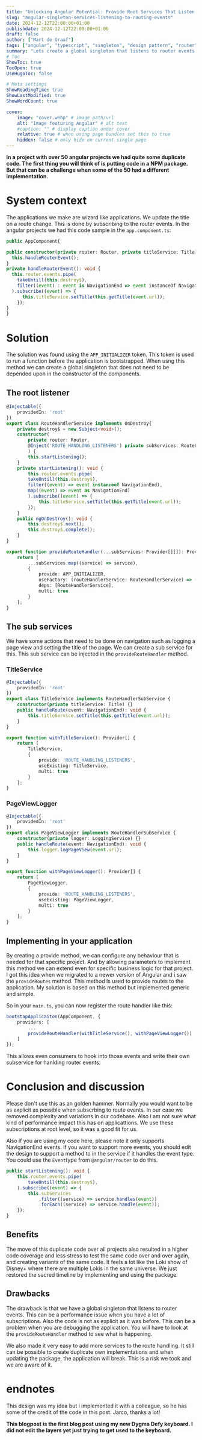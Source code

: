 ```yaml
---
title: "Unlocking Angular Potential: Provide Root Services That Listen to Routing Events"
slug: "angular-singleton-services-listening-to-routing-events"
date: 2024-12-12T22:00:00+01:00
publishdate: 2024-12-12T22:00:00+01:00
draft: false
author: ["Mart de Graaf"]
tags: ["angular", "typescript", "singleton", "design pattern", "router", "npm"]
summary: "Lets create a global singleton that listens to router events in Angular. Is it a good idea? Let's find out."
# Toc
ShowToc: true
TocOpen: true
UseHugoToc: false

# Meta settings
ShowReadingTime: true
ShowLastModified: true
ShowWordCount: true

cover:
    image: "cover.webp" # image path/url
    alt: "Image featuring Angular" # alt text
    #caption: "" # display caption under cover
    relative: true # when using page bundles set this to true
    hidden: false # only hide on current single page
---
```


__In a project with over 50 angular projects we had quite some duplicate code. The first thing you will think of is putting code in a NPM package. But that can be a challenge when some of the 50 had a different implementation.__

# System context

The applications we make are wizard like applications. We update the title on a route change. This is done by subscribing to the router events.
In the angular projects we had this code sample in the `app.component.ts`:

```ts {linenos=table}
public AppComponent{

public constructor(private router: Router, private titleService: Title) {
  this.handleRouterEvent();
}
private handleRouterEvent(): void {
  this.router.events.pipe(
    takeUntill(this.destroy$),
    filter((event) : event is NavigationEnd => event instanceOf NavigationEnd)
  ).subscribe((event) => {
      this.titleService.setTitle(this.getTitle(event.url));
    });
}
}
```

# Solution

The solution was found using the `APP_INITIALIZER` token. This token is used to run a function before the application is bootstrapped. When usng this method we can create a global singleton that does not need to be depended upon in the constructor of the components.

## The root listener

```ts {linenos=table}
@Injectable({
    providedIn: 'root'
})
export class RouteHandlerService implements OnDestroy{
    private destroy$ = new Subject<void>();
    constructor(
        private router: Router,
        @Inject('ROUTE_HANDLING_LISTENERS') private subServices: RouteHandlerSubService[]
        ) {
        this.startListening();
    }
    private startListening(): void {
        this.router.events.pipe(
        takeUntill(this.destroy$),
        filter((event) => event instanceof NavigationEnd),
        map((event) => event as NavigationEnd)
        ).subscribe((event) => {
            this.titleService.setTitle(this.getTitle(event.url));
        });
    }
    public ngOnDestroy(): void {
        this.destroy$.next();
        this.destroy$.complete();
    }
}

export function provideRouteHandler(...subServices: Provider[][]): Provider[] {
    return [
        ...subServices.map((service) => service),
        {
            provide: APP_INITIALIZER,
            useFactory: (routeHandlerService: RouteHandlerService) => () => routeHandlerService,
            deps: [RouteHandlerService],
            multi: true
        }
    ];
}
```

## The sub services

We have some actions that need to be done on navigation such as logging a page view and setting the title of the page. We can create a sub service for this. This sub service can be injected in the `provideRouteHandler` method.

### TitleService

```ts {linenos=table}
@Injectable({
    providedIn: 'root'
})
export class TitleService implements RouteHandlerSubService {
    constructor(private titleService: Title) {}
    public handleRoute(event: NavigationEnd): void {
        this.titleService.setTitle(this.getTitle(event.url));
    }
}

export function withTitleService(): Provider[] {
    return [
        TitleService,
        {
            provide: 'ROUTE_HANDLING_LISTENERS',
            useExisting: TitleService,
            multi: true
        }
    ];
}
```

### PageViewLogger

```ts {linenos=table}
@Injectable({
    providedIn: 'root'
})
export class PageViewLogger implements RouteHandlerSubService {
    constructor(private logger: LoggingService) {}
    public handleRoute(event: NavigationEnd): void {
        this.logger.logPageView(event.url);
    }
}

export function withPageViewLogger(): Provider[] {
    return [
        PageViewLogger,
        {
            provide: 'ROUTE_HANDLING_LISTENERS',
            useExisting: PageViewLogger,
            multi: true
        }
    ];
}
```

## Implementing in your application

By creating a provide method, we can configure any behaviour that is needed for that specific project. And by allowing parameters to implement this method we can extend even for specific business logic for that project. I got this idea when we migrated to a newer version of Angular and i saw the `provideRoutes` method. This method is used to provide routes to the application. My solution is based on this method but implemented generic and simple.

So in your `main.ts`, you can now register the route handler like this:

```ts {linenos=table}
bootstapApplicaiton(AppComponent, {
    providers: [
        ...
        provideRouteHandler(withTitleService(), withPageViewLogger())
    ]
});
```

This allows even consumers to hook into those events and write their own subservice for hanlding router events.

# Conclusion and discussion

Please don't use this as an golden hammer. Normally you would want to be as explicit as possible when subscrbing to route events. In our case we removed complexity and variations in our codebase. Also i am not sure what kind of performance impact this has on applicattions. We use these subscriptions at root level, so it was a good fit for us.

Also if you are using my code here, please note it only supports NavigationEnd events. If you want to support more events, you should edit the design to support a method to in the service if it handles the event type. You could use the `Event`type from `@angular/router` to do this. 

```ts
public startListening(): void {
    this.router.events.pipe(
        takeUntill(this.destroy$),
    ).subscribe((event) => {
        this.subServices
            .filter((service) => service.handles(event))
            .forEach((service) => service.handle(event));
    });
}
```

## Benefits

The move of this duplicate code over all projects also resulted in a higher code coverage and less stress to test the same code over and over again, and creating variants of the same code. It feels a lot like the Loki show of Disney+ where there are multiple Lokis in the same universe. We just restored the sacred timeline by implementing and using the package.

## Drawbacks

The drawback is that we have a global singleton that listens to router events. This can be a performance issue when you have a lot of subscriptions. Also the code is not as explicit as it was before. This can be a problem when you are debugging the application. You will have to look at the `provideRouteHandler` method to see what is happening.

We also made it very easy to add more services to the route handling. It still can be possible to create duplicate own implementations and when updating the package, the application will break. This is a risk we took and we are aware of it.

# endnotes

This design was my idea but i implemented it with a colleague, so he has some of the credit of the code in this post. Jarco, thanks a lot!

__This blogpost is the first blog post using my new Dygma Defy keyboard. I did not edit the layers yet just trying to get used to the keyboard.__
